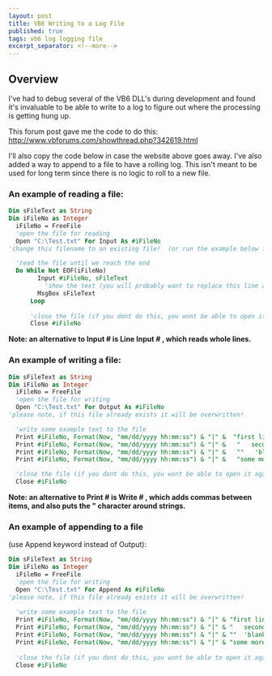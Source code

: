 ```yaml
---
layout: post
title: VB6 Writing to a Log File
published: true
tags: vb6 log logging file
excerpt_separator: <!--more-->
---
```



## Overview
I've had to debug several of the VB6 DLL's during development and found it's invaluable to be able to write to a log to figure out where the processing is getting hung up.

This forum post gave me the code to do this:  http://www.vbforums.com/showthread.php?342619.html

I'll also copy the code below in case the website above goes away.  I've also added a way to append to a file to have a rolling log.  This isn't meant to be used for long term since there is no logic to roll to a new file.
<!--more-->
### An example of reading a file:

``` vb
Dim sFileText as String 
Dim iFileNo as Integer 
  iFileNo = FreeFile 
  'open the file for reading 
  Open "C:\Test.txt" For Input As #iFileNo 
'change this filename to an existing file!  (or run the example below first) 

  'read the file until we reach the end 
  Do While Not EOF(iFileNo) 
        Input #iFileNo, sFileText 
          'show the text (you will probably want to replace this line as appropriate to your program!) 
        MsgBox sFileText 
      Loop 
    
      'close the file (if you dont do this, you wont be able to open it again!) 
      Close #iFileNo 
```
**Note: an alternative to Input # is Line Input # , which reads whole lines.**

### An example of writing a file:

``` vb
Dim sFileText as String 
Dim iFileNo as Integer 
  iFileNo = FreeFile 
  'open the file for writing 
  Open "C:\Test.txt" For Output As #iFileNo 
'please note, if this file already exists it will be overwritten! 

  'write some example text to the file 
  Print #iFileNo, Format(Now, "mm/dd/yyyy hh:mm:ss") & "|" &  "first line of text" 
  Print #iFileNo, Format(Now, "mm/dd/yyyy hh:mm:ss") & "|" &   "   second line of text" 
  Print #iFileNo, Format(Now, "mm/dd/yyyy hh:mm:ss") & "|" &   ""   'blank line 
  Print #iFileNo, Format(Now, "mm/dd/yyyy hh:mm:ss") & "|" &   "some more text!" 

  'close the file (if you dont do this, you wont be able to open it again!) 
  Close #iFileNo 
``` 
**Note: an alternative to Print # is Write # , which adds commas between items, and also puts the " character around strings.**

### An example of appending to a file 
(use Append keyword instead of Output):
``` vb
Dim sFileText as String
Dim iFileNo as Integer
  iFileNo = FreeFile
  'open the file for writing
  Open "C:\Test.txt" For Append As #iFileNo
'please note, if this file already exists it will be overwritten!
 
  'write some example text to the file
  Print #iFileNo, Format(Now, "mm/dd/yyyy hh:mm:ss") & "|" & "first line of text"
  Print #iFileNo, Format(Now, "mm/dd/yyyy hh:mm:ss") & "|" & "   second line of text"
  Print #iFileNo, Format(Now, "mm/dd/yyyy hh:mm:ss") & "|" & ""  'blank line
  Print #iFileNo, Format(Now, "mm/dd/yyyy hh:mm:ss") & "|" & "some more text!"
 
  'close the file (if you dont do this, you wont be able to open it again!)
  Close #iFileNo
```